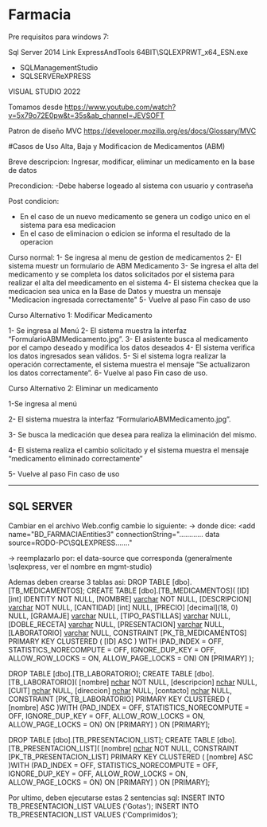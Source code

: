 # Farmacia
Pre requisitos para windows 7:

Sql Server 2014
Link
ExpressAndTools 64BIT\SQLEXPRWT_x64_ESN.exe

- SQLManagementStudio
- SQLSERVEReXPRESS

VISUAL STUDIO 2022

Tomamos desde 
https://www.youtube.com/watch?v=5x79o72E0pw&t=35s&ab_channel=JEVSOFT

Patron de diseño MVC
https://developer.mozilla.org/es/docs/Glossary/MVC

#Casos de Uso
Alta, Baja y Modificacion de Medicamentos (ABM)

Breve descripcion: Ingresar, modificar, eliminar un medicamento en la base de datos

Precondicion: 
-Debe haberse logeado al sistema con usuario y contraseña

Post condicion:
- En el caso de un nuevo medicamento se genera un codigo unico en el sistema para esa medicacion 
- En el caso de eliminacion o edicion se informa el resultado de la operacion

Curso normal:
1- Se ingresa al menu de gestion de medicamentos
2- El sistema muestr un formulario de ABM Medicamento
3- Se ingresa el alta del medicamento y se completa los datos solicitados por el sistema para realizar el alta del meedicamento en el sistema
4- El sistema checkea que la medicacion sea unica en la Base de Datos y muestra un mensaje "Medicacion ingresada correctamente"
5- Vuelve al paso 
Fin caso de uso

Curso Alternativo 1: Modificar Medicamento

1- Se ingresa al Menú
2- El sistema muestra la interfaz “FormularioABMMedicamento.jpg”. 
3- El asistente busca al medicamento por el campo deseado y modifica los datos deseados 
4- El sistema verifica los datos ingresados sean válidos.
5- Si el sistema logra realizar la operación correctamente, el sistema muestra el mensaje “Se actualizaron los datos correctamente”. 
6- Vuelve al paso 
Fin caso de uso.

Curso Alternativo 2: Eliminar un medicamento 

1-Se ingresa al menú 

2- El sistema muestra la interfaz “FormularioABMMedicamento.jpg”. 

3- Se busca la medicación que desea para realiza la eliminación del mismo. 

4- El sistema realiza el cambio solicitado y el sistema muestra el mensaje “medicamento eliminado correctamente” 

5- Vuelve al paso
Fin caso de uso

----------
SQL SERVER
----------
Cambiar en el archivo Web.config cambie lo siguiente:
-> donde dice:
  <connectionStrings>
    <add name="BD_FARMACIAEntities3" connectionString="............ data source=RODO-PC\SQLEXPRESS......."

-> reemplazarlo por: el data-source que corresponda (generalmente <nombre-pc>\sqlexpress, ver el nombre en mgmt-studio)

Ademas deben crearse 3 tablas asi:
DROP TABLE [dbo].[TB_MEDICAMENTOS];
CREATE TABLE [dbo].[TB_MEDICAMENTOS](
	[ID] [int] IDENTITY NOT NULL,
	[NOMBRE] [varchar](50) NOT NULL,
	[DESCRIPCION] [varchar](50) NOT NULL,
	[CANTIDAD] [int] NULL,
	[PRECIO] [decimal](18, 0) NULL,
	[GRAMAJE] [varchar](50) NULL,
	[TIPO_PASTILLAS] [varchar](50) NULL,
	[DOBLE_RECETA] [varchar](1) NULL,
	[PRESENTACION] [varchar](50) NULL,
	[LABORATORIO] [varchar](50) NULL,
 CONSTRAINT [PK_TB_MEDICAMENTOS] PRIMARY KEY CLUSTERED 
( [ID] ASC  ) WITH (PAD_INDEX = OFF, STATISTICS_NORECOMPUTE = OFF, IGNORE_DUP_KEY = OFF, ALLOW_ROW_LOCKS = ON, ALLOW_PAGE_LOCKS = ON) ON [PRIMARY]
);

DROP TABLE [dbo].[TB_LABORATORIO];
CREATE TABLE [dbo].[TB_LABORATORIO](
	[nombre] [nchar](30) NOT NULL,
	[descripcion] [nchar](100) NULL,
	[CUIT] [nchar](13) NULL,
	[direccion] [nchar](100) NULL,
	[contacto] [nchar](50) NULL,
 CONSTRAINT [PK_TB_LABORATORIO] PRIMARY KEY CLUSTERED 
(
	[nombre] ASC
)WITH (PAD_INDEX = OFF, STATISTICS_NORECOMPUTE = OFF, IGNORE_DUP_KEY = OFF, ALLOW_ROW_LOCKS = ON, ALLOW_PAGE_LOCKS = ON) ON [PRIMARY]
) ON [PRIMARY];

DROP TABLE [dbo].[TB_PRESENTACION_LIST];
CREATE TABLE [dbo].[TB_PRESENTACION_LIST](
	[nombre] [nchar](20) NOT NULL,
 CONSTRAINT [PK_TB_PRESENTACION_LIST] PRIMARY KEY CLUSTERED 
(
	[nombre] ASC
)WITH (PAD_INDEX = OFF, STATISTICS_NORECOMPUTE = OFF, IGNORE_DUP_KEY = OFF, ALLOW_ROW_LOCKS = ON, ALLOW_PAGE_LOCKS = ON) ON [PRIMARY]
) ON [PRIMARY];

Por ultimo, deben ejecutarse estas 2 sentencias sql:
INSERT INTO TB_PRESENTACION_LIST VALUES ('Gotas');
INSERT INTO TB_PRESENTACION_LIST VALUES ('Comprimidos');
